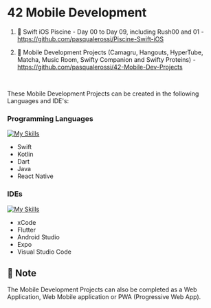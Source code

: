 # 42 Mobile Development

1. :iphone: Swift iOS Piscine - Day 00 to Day 09, including Rush00 and 01 - https://github.com/pasqualerossi/Piscine-Swift-iOS

2. :iphone: Mobile Development Projects (Camagru, Hangouts, HyperTube, Matcha, Music Room, Swifty Companion and Swifty Proteins) - https://github.com/pasqualerossi/42-Mobile-Dev-Projects

<br>

These Mobile Development Projects can be created in the following Languages and IDE's:

### Programming Languages

[![My Skills](https://skillicons.dev/icons?i=swift,kotlin,dart,java,react)](https://skillicons.dev)

- Swift
- Kotlin
- Dart
- Java
- React Native

### IDEs

[![My Skills](https://skillicons.dev/icons?i=flutter,androidstudio,vercel,vscode)](https://skillicons.dev)

- xCode
- Flutter
- Android Studio
- Expo
- Visual Studio Code

## :bell: Note

The Mobile Development Projects can also be completed as a Web Application, Web Mobile application or PWA (Progressive Web App).
